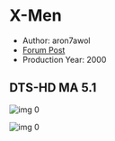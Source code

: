 # X-Men

* Author: aron7awol
* [Forum Post](https://www.avsforum.com/threads/bass-eq-for-filtered-movies.2995212/post-56861072)
* Production Year: 2000

## DTS-HD MA 5.1

![img 0](https://i.imgur.com/Dzl7VTC.jpg)

![img 0](https://i.imgur.com/LYT5JRB.jpg)

